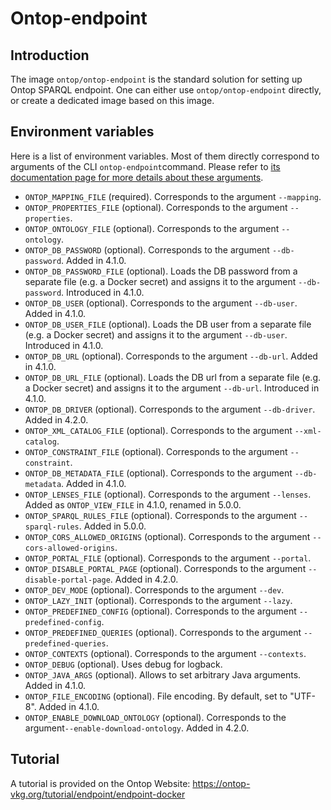 # Ontop-endpoint

## Introduction

The image `ontop/ontop-endpoint` is the standard solution for setting up Ontop SPARQL endpoint. 
One can either use `ontop/ontop-endpoint` directly, or create a dedicated image based on this image.

## Environment variables
Here is a list of environment variables. Most of them directly correspond to arguments of the CLI `ontop-endpoint`command. Please refer to [its documentation page for more details about these arguments](https://ontop-vkg.org/guide/cli.html#ontop-endpoint).

- `ONTOP_MAPPING_FILE` (required). Corresponds to the argument `--mapping`.
- `ONTOP_PROPERTIES_FILE` (optional). Corresponds to the argument `--properties`.
- `ONTOP_ONTOLOGY_FILE` (optional). Corresponds to the argument `--ontology`.
- `ONTOP_DB_PASSWORD` (optional). Corresponds to the argument `--db-password`. Added in 4.1.0.
- `ONTOP_DB_PASSWORD_FILE` (optional). Loads the DB password from a separate file (e.g. a Docker secret) and assigns it to the argument `--db-password`. Introduced in 4.1.0.
- `ONTOP_DB_USER` (optional). Corresponds to the argument `--db-user`. Added in 4.1.0.
- `ONTOP_DB_USER_FILE` (optional). Loads the DB user from a separate file (e.g. a Docker secret) and assigns it to the argument `--db-user`. Introduced in 4.1.0.
- `ONTOP_DB_URL` (optional). Corresponds to the argument `--db-url`. Added in 4.1.0.
- `ONTOP_DB_URL_FILE` (optional). Loads the DB url from a separate file (e.g. a Docker secret) and assigns it to the argument `--db-url`. Introduced in 4.1.0.
- `ONTOP_DB_DRIVER` (optional). Corresponds to the argument `--db-driver`. Added in 4.2.0.
- `ONTOP_XML_CATALOG_FILE` (optional). Corresponds to the argument `--xml-catalog`.
- `ONTOP_CONSTRAINT_FILE` (optional). Corresponds to the argument `--constraint`.
- `ONTOP_DB_METADATA_FILE` (optional). Corresponds to the argument `--db-metadata`. Added in 4.1.0.
- `ONTOP_LENSES_FILE` (optional). Corresponds to the argument `--lenses`. Added as `ONTOP_VIEW_FILE` in 4.1.0, renamed in 5.0.0.
- `ONTOP_SPARQL_RULES_FILE` (optional). Corresponds to the argument `--sparql-rules`. Added in 5.0.0.
- `ONTOP_CORS_ALLOWED_ORIGINS` (optional). Corresponds to the argument `--cors-allowed-origins`.
- `ONTOP_PORTAL_FILE` (optional). Corresponds to the argument `--portal`.
- `ONTOP_DISABLE_PORTAL_PAGE` (optional). Corresponds to the argument `--disable-portal-page`. Added in 4.2.0.
- `ONTOP_DEV_MODE` (optional). Corresponds to the argument `--dev`.
- `ONTOP_LAZY_INIT` (optional). Corresponds to the argument `--lazy`.
- `ONTOP_PREDEFINED_CONFIG` (optional). Corresponds to the argument `--predefined-config`.
- `ONTOP_PREDEFINED_QUERIES` (optional). Corresponds to the argument `--predefined-queries`.
- `ONTOP_CONTEXTS` (optional). Corresponds to the argument `--contexts`.
- `ONTOP_DEBUG` (optional). Uses debug for logback.
- `ONTOP_JAVA_ARGS` (optional). Allows to set arbitrary Java arguments. Added in 4.1.0.
- `ONTOP_FILE_ENCODING` (optional). File encoding. By default, set to "UTF-8". Added in 4.1.0.
- `ONTOP_ENABLE_DOWNLOAD_ONTOLOGY` (optional). Corresponds to the argument`--enable-download-ontology`. Added in 4.2.0.

## Tutorial

A tutorial is provided on the Ontop Website: https://ontop-vkg.org/tutorial/endpoint/endpoint-docker


